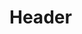 <!-- TITLE: Posicion Global Chart -->
<!-- SUBTITLE: A quick summary of Posicion Global Chart -->

# Header